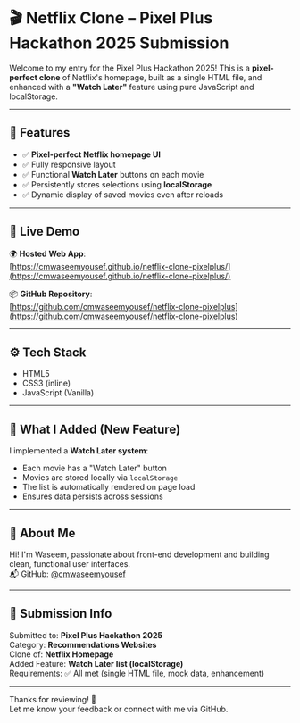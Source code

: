 # 🎬 Netflix Clone – Pixel Plus Hackathon 2025 Submission

Welcome to my entry for the Pixel Plus Hackathon 2025! This is a **pixel-perfect clone** of Netflix's homepage, built as a single HTML file, and enhanced with a **"Watch Later"** feature using pure JavaScript and localStorage.

---

## 🌟 Features

- ✅ **Pixel-perfect Netflix homepage UI**
- ✅ Fully responsive layout
- ✅ Functional **Watch Later** buttons on each movie
- ✅ Persistently stores selections using **localStorage**
- ✅ Dynamic display of saved movies even after reloads

---

## 🚀 Live Demo

🌍 **Hosted Web App**:  
[https://cmwaseemyousef.github.io/netflix-clone-pixelplus/](https://cmwaseemyousef.github.io/netflix-clone-pixelplus/)

📦 **GitHub Repository**:  
[https://github.com/cmwaseemyousef/netflix-clone-pixelplus](https://github.com/cmwaseemyousef/netflix-clone-pixelplus)

---

## ⚙️ Tech Stack

- HTML5
- CSS3 (inline)
- JavaScript (Vanilla)

---

## 🧠 What I Added (New Feature)

I implemented a **Watch Later system**:
- Each movie has a "Watch Later" button
- Movies are stored locally via `localStorage`
- The list is automatically rendered on page load
- Ensures data persists across sessions

---

## 🙌 About Me

Hi! I'm Waseem, passionate about front-end development and building clean, functional user interfaces.  
📬 GitHub: [@cmwaseemyousef](https://github.com/cmwaseemyousef)

---

## 🏁 Submission Info

Submitted to: **Pixel Plus Hackathon 2025**  
Category: **Recommendations Websites**  
Clone of: **Netflix Homepage**  
Added Feature: **Watch Later list (localStorage)**  
Requirements: ✅ All met (single HTML file, mock data, enhancement)

---

Thanks for reviewing! 🙏  
Let me know your feedback or connect with me via GitHub.
